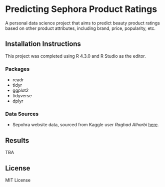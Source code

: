 # Predicting Sephora Product Ratings

A personal data science project that aims to predict beauty product ratings based on other product attributes, including brand, price, popularity, etc. 

## Installation Instructions

This project was completed using R 4.3.0 and R Studio as the editor.

### Packages

-   readr
-   tidyr
-   ggplot2
-   tidyverse
-   dplyr

### Data Sources

- Sepohra website data, sourced from Kaggle user *Raghad Alharbi* [here](https://www.kaggle.com/datasets/raghadalharbi/all-products-available-on-sephora-website).

## Results

TBA 

## License

MIT License
